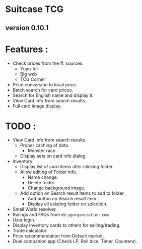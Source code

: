 # Suitcase TCG
## version 0.10.1

# Features :
- Check prices from the ff. sources:
  - Yuyu-tei
  - Big web
  - TCG Corner
- Price conversion to local price.
- Batch search for card prices.
- Search for English name and display it.
- View Card Info from search results.
- Full card image display.

# TODO :
- View Card Info from search results.
  - Proper caching of data.
    - Monster race.
  - Display sets on card info dialog.
- Inventory:
  - Display list of card items after clicking folder.
  - Allow editing of Folder info.
    - Name change.
    - Delete folder.
    - Change background image.
  - Add option on Search result items to add to folder.
    - Add button on Search result item.
    - Display all existing folder on selection.
- Small World resolver.
- Rulings and FAQs from ``db.ygorganization.com``.
- User login.
- Display inventory cards to others for selling/trading.
- Trade calculator.
- Price recommendation from Default market.
- Duel companion app (Check LP, Roll dice, Timer, Counters).
